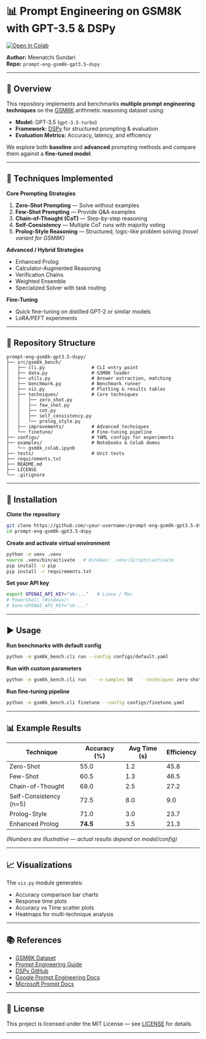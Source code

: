 # 📊 Prompt Engineering on GSM8K with GPT-3.5 & DSPy

[![Open In Colab](https://colab.research.google.com/assets/colab-badge.svg)](https://colab.research.google.com/github/<your-username>/prompt-eng-gsm8k-gpt3.5-dspy/blob/main/examples/gsm8k_colab.ipynb)

**Author:** Meenatchi Sundari  
**Repo:** `prompt-eng-gsm8k-gpt3.5-dspy`

---

## 📌 Overview

This repository implements and benchmarks **multiple prompt engineering techniques** on the [GSM8K](https://huggingface.co/datasets/openai/gsm8k) arithmetic reasoning dataset using:

- **Model:** GPT-3.5 (`gpt-3.5-turbo`)
- **Framework:** [DSPy](https://github.com/stanfordnlp/dspy) for structured prompting & evaluation
- **Evaluation Metrics:** Accuracy, latency, and efficiency

We explore both **baseline** and **advanced** prompting methods and compare them against a **fine-tuned model**.

---

## 🧠 Techniques Implemented

**Core Prompting Strategies**
1. **Zero-Shot Prompting** — Solve without examples
2. **Few-Shot Prompting** — Provide Q&A examples
3. **Chain-of-Thought (CoT)** — Step-by-step reasoning
4. **Self-Consistency** — Multiple CoT runs with majority voting
5. **Prolog-Style Reasoning** — Structured, logic-like problem solving *(novel variant for GSM8K)*

**Advanced / Hybrid Strategies**
- Enhanced Prolog
- Calculator-Augmented Reasoning
- Verification Chains
- Weighted Ensemble
- Specialized Solver with task routing

**Fine-Tuning**
- Quick fine-tuning on distilled GPT-2 or similar models
- LoRA/PEFT experiments

---

## 📂 Repository Structure

```plaintext
prompt-eng-gsm8k-gpt3.5-dspy/
├── src/gsm8k_bench/
│   ├── cli.py                 # CLI entry point
│   ├── data.py                # GSM8K loader
│   ├── utils.py               # Answer extraction, matching
│   ├── benchmark.py           # Benchmark runner
│   ├── viz.py                 # Plotting & results tables
│   ├── techniques/            # Core techniques
│   │   ├── zero_shot.py
│   │   ├── few_shot.py
│   │   ├── cot.py
│   │   ├── self_consistency.py
│   │   └── prolog_style.py
│   ├── improvements/          # Advanced techniques
│   └── finetune/              # Fine-tuning pipeline
├── configs/                   # YAML configs for experiments
├── examples/                  # Notebooks & Colab demos
│   └── gsm8k_colab.ipynb
├── tests/                     # Unit tests
├── requirements.txt
├── README.md
├── LICENSE
└── .gitignore
```

---

## 🔧 Installation

**Clone the repository**
```bash
git clone https://github.com/<your-username>/prompt-eng-gsm8k-gpt3.5-dspy.git
cd prompt-eng-gsm8k-gpt3.5-dspy
```

**Create and activate virtual environment**
```bash
python -m venv .venv
source .venv/bin/activate   # Windows: .venv\Scripts\activate
pip install -U pip
pip install -r requirements.txt
```

**Set your API key**
```bash
export OPENAI_API_KEY="sk-..."   # Linux / Mac
# PowerShell (Windows):
# $env:OPENAI_API_KEY="sk-..."
```

---

## ▶️ Usage

**Run benchmarks with default config**
```bash
python -m gsm8k_bench.cli run --config configs/default.yaml
```

**Run with custom parameters**
```bash
python -m gsm8k_bench.cli run   --n-samples 50   --techniques zero-shot few-shot cot prolog   --model gpt-3.5-turbo   --temperature 0.0
```

**Run fine-tuning pipeline**
```bash
python -m gsm8k_bench.cli finetune --config configs/finetune.yaml
```

---

## 📊 Example Results

| Technique                  | Accuracy (%) | Avg Time (s) | Efficiency |
|----------------------------|--------------|--------------|------------|
| Zero-Shot                  | 55.0         | 1.2          | 45.8       |
| Few-Shot                   | 60.5         | 1.3          | 46.5       |
| Chain-of-Thought           | 68.0         | 2.5          | 27.2       |
| Self-Consistency (n=5)     | 72.5         | 8.0          | 9.0        |
| Prolog-Style               | 71.0         | 3.0          | 23.7       |
| Enhanced Prolog            | **74.5**     | 3.5          | 21.3       |

*(Numbers are illustrative — actual results depend on model/config)*

---

## 📈 Visualizations

The `viz.py` module generates:
- Accuracy comparison bar charts
- Response time plots
- Accuracy vs Time scatter plots
- Heatmaps for multi-technique analysis

---

## 📚 References

- [GSM8K Dataset](https://huggingface.co/datasets/openai/gsm8k)
- [Prompt Engineering Guide](https://www.promptingguide.ai/)
- [DSPy GitHub](https://github.com/stanfordnlp/dspy)
- [Google Prompt Engineering Docs](https://developers.google.com/machine-learning/resources/prompt-eng)
- [Microsoft Prompt Docs](https://learn.microsoft.com/en-us/semantic-kernel/prompts/)

---

## 📜 License

This project is licensed under the MIT License — see [LICENSE](LICENSE) for details.

---
